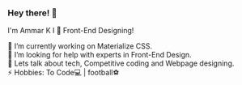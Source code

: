  ### Hey there! 👋                                                    
                                                           
<!--              
**Ammarkb/Ammarkb** is a ✨ _special_ ✨ repository because its `README.md` (this file) appears on your GitHub profile.-->
    
I'm Ammar K
I 💓 Front-End Designing!       
    
🔭 I’m currently working on Materialize CSS.                                                                                                    
🤔 I’m looking for help with experts in Front-End Design.                                                     
💬 Lets talk about tech, Competitive coding and Webpage designing.                                                                    
⚡ Hobbies: To Code💻 |  football⚽
   
       
         

                
                    
    
        
   
